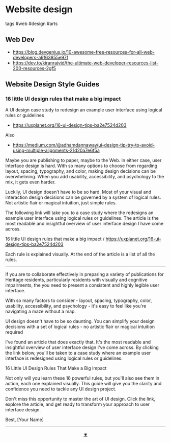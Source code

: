# Website design

tags #web #design #arts

## Web Dev

* https://blog.devgenius.io/10-awesome-free-resources-for-all-web-developers-a9f63855e97f
* https://dev.to/kiranrajvjd/the-ultimate-web-developer-resources-list-200-resources-2gf5



## Website Design Style Guides


### 16 little UI design rules that make a big impact

A UI design case study to redesign an example user interface using logical rules or guidelines

* https://uxplanet.org/16-ui-design-tips-ba2e7524d203

Also

* https://medium.com/@adhamdannaway/ui-design-tip-try-to-avoid-using-multiple-alignments-21d20a7e6f5a


Maybe you are publishing to paper, maybe to the Web. In either case, user interface design is hard. With so many options to choose from regarding layout, spacing, typography, and color, making design decisions can be overwhelming. When you add usability, accessibility, and psychology to the mix, it gets even harder.

Luckily, UI design doesn’t have to be so hard. Most of your visual and interaction design decisions can be governed by a system of logical rules. Not artistic flair or magical intuition, just simple rules.

The following link will take you to a case study where the redesigns an example user interface using logical rules or guidelines. The article is the most readable and insightful overview of user interface design I have come across.

16 little UI design rules that make a big impact / https://uxplanet.org/16-ui-design-tips-ba2e7524d203

Each rule is explained visually. At the end of the article is a list of all the rules.


***

If you are to collaborate effectively in preparing a variety of publications for Heritage residents, particularly residents with visually and cognitive impairments, the you need to present a consistent and highly legible user interface.

With so many factors to consider - layout, spacing, typography, color, usability, accessibility, and psychology - it's easy to feel like you're navigating a maze without a map.

UI design doesn't have to be so daunting. You can simplify your design decisions with a set of logical rules - no artistic flair or magical intuition required

I've found an article that does exactly that. It's the most readable and insightful overview of user interface design I've come across. By clicking the link below, you'll be taken to a case study where an example user interface is redesigned using logical rules or guidelines.

16 Little UI Design Rules That Make a Big Impact

Not only will you learn these 16 powerful rules, but you'll also see them in action, each one explained visually. This guide will give you the clarity and confidence you need to tackle any UI design project.

Don't miss this opportunity to master the art of UI design. Click the link, explore the article, and get ready to transform your approach to user interface design.

Best,
[Your Name]

***

<center title="Hello! Click me to go up to the top" ><a class=aDingbat href=javascript:window.scrollTo(0,0);> ❦ </a></center>
